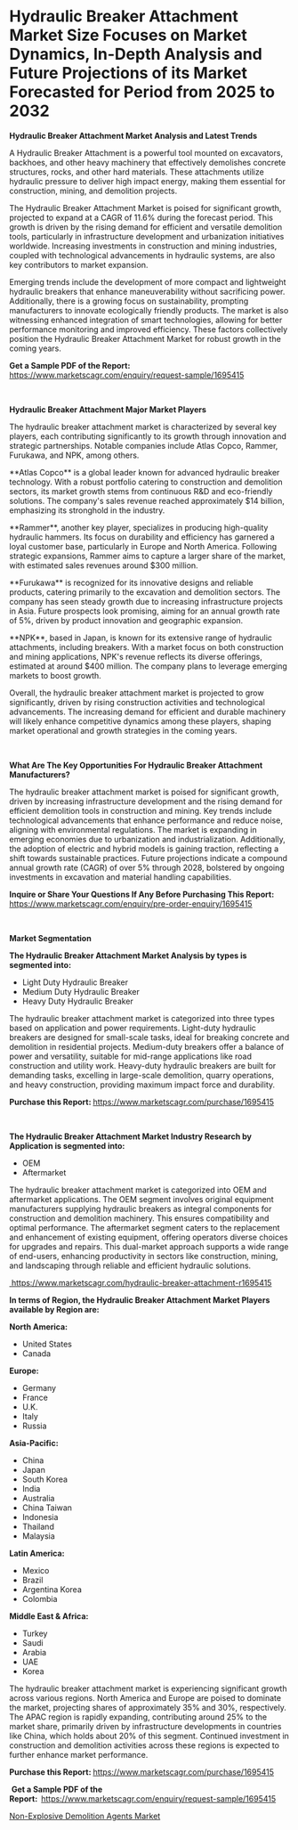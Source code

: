 <p><h1>Hydraulic Breaker Attachment Market Size Focuses on Market Dynamics, In-Depth Analysis and Future Projections of its Market Forecasted for Period from 2025 to 2032</h1></p><p><strong>Hydraulic Breaker Attachment Market Analysis and Latest Trends</strong></p>
<p><p>A Hydraulic Breaker Attachment is a powerful tool mounted on excavators, backhoes, and other heavy machinery that effectively demolishes concrete structures, rocks, and other hard materials. These attachments utilize hydraulic pressure to deliver high impact energy, making them essential for construction, mining, and demolition projects.</p><p>The Hydraulic Breaker Attachment Market is poised for significant growth, projected to expand at a CAGR of 11.6% during the forecast period. This growth is driven by the rising demand for efficient and versatile demolition tools, particularly in infrastructure development and urbanization initiatives worldwide. Increasing investments in construction and mining industries, coupled with technological advancements in hydraulic systems, are also key contributors to market expansion.</p><p>Emerging trends include the development of more compact and lightweight hydraulic breakers that enhance maneuverability without sacrificing power. Additionally, there is a growing focus on sustainability, prompting manufacturers to innovate ecologically friendly products. The market is also witnessing enhanced integration of smart technologies, allowing for better performance monitoring and improved efficiency. These factors collectively position the Hydraulic Breaker Attachment Market for robust growth in the coming years.</p></p>
<p><strong>Get a Sample PDF of the Report:&nbsp;</strong> <a href="https://www.marketscagr.com/enquiry/request-sample/1695415?utm_campaign=3510&utm_medium=2&utm_source=Github&utm_content=ia&utm_term=27032025&utm_id=hydraulic-breaker-attachment">https://www.marketscagr.com/enquiry/request-sample/1695415</a></p>
<p>&nbsp;</p>
<p><strong>Hydraulic Breaker Attachment Major Market Players</strong></p>
<p><p>The hydraulic breaker attachment market is characterized by several key players, each contributing significantly to its growth through innovation and strategic partnerships. Notable companies include Atlas Copco, Rammer, Furukawa, and NPK, among others.</p><p>**Atlas Copco** is a global leader known for advanced hydraulic breaker technology. With a robust portfolio catering to construction and demolition sectors, its market growth stems from continuous R&D and eco-friendly solutions. The company's sales revenue reached approximately $14 billion, emphasizing its stronghold in the industry.</p><p>**Rammer**, another key player, specializes in producing high-quality hydraulic hammers. Its focus on durability and efficiency has garnered a loyal customer base, particularly in Europe and North America. Following strategic expansions, Rammer aims to capture a larger share of the market, with estimated sales revenues around $300 million.</p><p>**Furukawa** is recognized for its innovative designs and reliable products, catering primarily to the excavation and demolition sectors. The company has seen steady growth due to increasing infrastructure projects in Asia. Future prospects look promising, aiming for an annual growth rate of 5%, driven by product innovation and geographic expansion.</p><p>**NPK**, based in Japan, is known for its extensive range of hydraulic attachments, including breakers. With a market focus on both construction and mining applications, NPK's revenue reflects its diverse offerings, estimated at around $400 million. The company plans to leverage emerging markets to boost growth.</p><p>Overall, the hydraulic breaker attachment market is projected to grow significantly, driven by rising construction activities and technological advancements. The increasing demand for efficient and durable machinery will likely enhance competitive dynamics among these players, shaping market operational and growth strategies in the coming years.</p></p>
<p>&nbsp;</p>
<p><strong>What Are The Key Opportunities For Hydraulic Breaker Attachment Manufacturers?</strong></p>
<p><p>The hydraulic breaker attachment market is poised for significant growth, driven by increasing infrastructure development and the rising demand for efficient demolition tools in construction and mining. Key trends include technological advancements that enhance performance and reduce noise, aligning with environmental regulations. The market is expanding in emerging economies due to urbanization and industrialization. Additionally, the adoption of electric and hybrid models is gaining traction, reflecting a shift towards sustainable practices. Future projections indicate a compound annual growth rate (CAGR) of over 5% through 2028, bolstered by ongoing investments in excavation and material handling capabilities.</p></p>
<p><strong>Inquire or Share Your Questions If Any Before Purchasing This Report:</strong> <a href="https://www.marketscagr.com/enquiry/pre-order-enquiry/1695415?utm_campaign=3510&utm_medium=2&utm_source=Github&utm_content=ia&utm_term=27032025&utm_id=hydraulic-breaker-attachment">https://www.marketscagr.com/enquiry/pre-order-enquiry/1695415</a></p>
<p>&nbsp;</p>
<p><strong>Market Segmentation</strong></p>
<p><strong>The Hydraulic Breaker Attachment Market Analysis by types is segmented into:</strong></p>
<p><ul><li>Light Duty Hydraulic Breaker</li><li>Medium Duty Hydraulic Breaker</li><li>Heavy Duty Hydraulic Breaker</li></ul></p>
<p><p>The hydraulic breaker attachment market is categorized into three types based on application and power requirements. Light-duty hydraulic breakers are designed for small-scale tasks, ideal for breaking concrete and demolition in residential projects. Medium-duty breakers offer a balance of power and versatility, suitable for mid-range applications like road construction and utility work. Heavy-duty hydraulic breakers are built for demanding tasks, excelling in large-scale demolition, quarry operations, and heavy construction, providing maximum impact force and durability.</p></p>
<p><strong>Purchase this Report:&nbsp;</strong><a href="https://www.marketscagr.com/purchase/1695415?utm_campaign=3510&utm_medium=2&utm_source=Github&utm_content=ia&utm_term=27032025&utm_id=hydraulic-breaker-attachment">https://www.marketscagr.com/purchase/1695415</a></p>
<p>&nbsp;</p>
<p><strong>The Hydraulic Breaker Attachment Market Industry Research by Application is segmented into:</strong></p>
<p><ul><li>OEM</li><li>Aftermarket</li></ul></p>
<p><p>The hydraulic breaker attachment market is categorized into OEM and aftermarket applications. The OEM segment involves original equipment manufacturers supplying hydraulic breakers as integral components for construction and demolition machinery. This ensures compatibility and optimal performance. The aftermarket segment caters to the replacement and enhancement of existing equipment, offering operators diverse choices for upgrades and repairs. This dual-market approach supports a wide range of end-users, enhancing productivity in sectors like construction, mining, and landscaping through reliable and efficient hydraulic solutions.</p></p>
<p><a href="https://www.marketscagr.com/hydraulic-breaker-attachment-r1695415?utm_campaign=3510&utm_medium=2&utm_source=Github&utm_content=ia&utm_term=27032025&utm_id=hydraulic-breaker-attachment">&nbsp;https://www.marketscagr.com/hydraulic-breaker-attachment-r1695415</a></p>
<p><strong>In terms of Region, the Hydraulic Breaker Attachment Market Players available by Region are:</strong></p>
<p>
    <p> <strong> North America: </strong>
        <ul>
            <li>United States</li>
            <li>Canada</li>
        </ul>
        </p> 
    <p> <strong> Europe: </strong>
        <ul>
            <li>Germany</li>
            <li>France</li>
            <li>U.K.</li>
            <li>Italy</li>
            <li>Russia</li>
        </ul>
        </p> 
    <p> <strong> Asia-Pacific: </strong>
        <ul>
            <li>China</li>
            <li>Japan</li>
            <li>South Korea</li>
            <li>India</li>
            <li>Australia</li>
            <li>China Taiwan</li>
            <li>Indonesia</li>
            <li>Thailand</li>
            <li>Malaysia</li>
        </ul>
        </p> 
    <p> <strong> Latin America: </strong>
        <ul>
            <li>Mexico</li>
            <li>Brazil</li>
            <li>Argentina Korea</li>
            <li>Colombia</li>
        </ul>
        </p> 
    <p> <strong> Middle East & Africa: </strong>
        <ul>
            <li>Turkey</li>
            <li>Saudi</li>
            <li>Arabia</li>
            <li>UAE</li>
            <li>Korea</li>
        </ul>
    </p>
    </p>
<p><p>The hydraulic breaker attachment market is experiencing significant growth across various regions. North America and Europe are poised to dominate the market, projecting shares of approximately 35% and 30%, respectively. The APAC region is rapidly expanding, contributing around 25% to the market share, primarily driven by infrastructure developments in countries like China, which holds about 20% of this segment. Continued investment in construction and demolition activities across these regions is expected to further enhance market performance.</p></p>
<p><strong>Purchase this Report: </strong><a href="https://www.marketscagr.com/purchase/1695415?utm_campaign=3510&utm_medium=2&utm_source=Github&utm_content=ia&utm_term=27032025&utm_id=hydraulic-breaker-attachment">https://www.marketscagr.com/purchase/1695415</a></p>
<p>&nbsp;<strong>Get a Sample PDF of the Report:&nbsp;&nbsp;</strong><a href="https://www.marketscagr.com/enquiry/request-sample/1695415?utm_campaign=3510&utm_medium=2&utm_source=Github&utm_content=ia&utm_term=27032025&utm_id=hydraulic-breaker-attachment">https://www.marketscagr.com/enquiry/request-sample/1695415</a></p>
<p><strong></strong></p>
<p><p><a href="https://github.com/gdfhhhj/Market-Research-Report-List-7/blob/main/non-explosive-demolition-agents-market.md?utm_campaign=3510&utm_medium=2&utm_source=Github&utm_content=ia&utm_term=27032025&utm_id=hydraulic-breaker-attachment">Non-Explosive Demolition Agents Market</a></p></p>